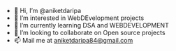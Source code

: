 - 👋 Hi, I’m @aniketdaripa
- 👀 I’m interested in WebDEvelopment projects
- 🌱 I’m currently learning DSA and WEBDEVELOPMENT
- 💞️ I’m looking to collaborate on Open source projects
- 📫 Mail me at aniketdaripa84@gmail.com


